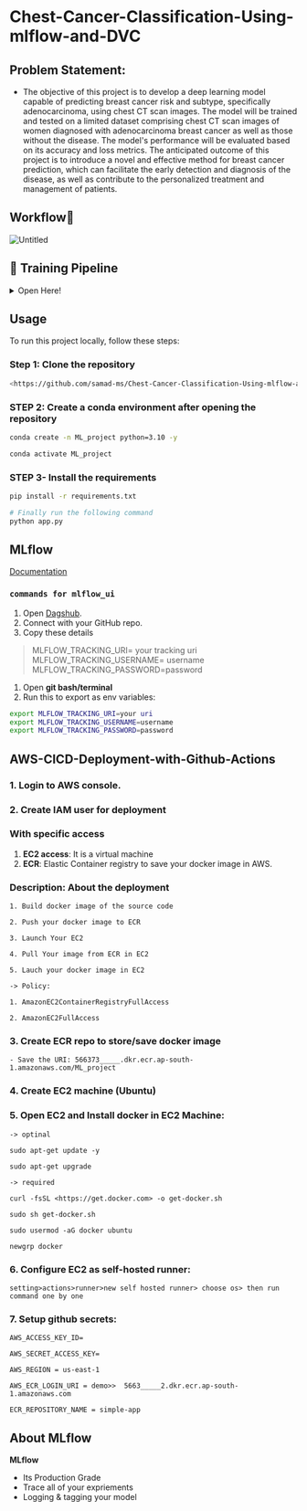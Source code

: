 # **Chest-Cancer-Classification-Using-mlflow-and-DVC**

## **Problem Statement:**

- The objective of this project is to develop a deep learning model capable of predicting breast cancer risk and subtype, specifically adenocarcinoma, using chest CT scan images. The model will be trained and tested on a limited dataset comprising chest CT scan images of women diagnosed with adenocarcinoma breast cancer as well as those without the disease. The model's performance will be evaluated based on its accuracy and loss metrics. The anticipated outcome of this project is to introduce a novel and effective method for breast cancer prediction, which can facilitate the early detection and diagnosis of the disease, as well as contribute to the personalized treatment and management of patients.

## Workflow🐍

![Untitled](https://github.com/)

## 🚀 Training Pipeline

<details>
<summary>Open Here!</summary>


```mermaid
graph TD;
    A[Start] --> B(Update schema.yaml)
    B --> C(Update params.yaml)
    C --> D(Update the entity)
    D --> E(Update the configuration manager in src config)
    E --> F(Update the components)
    F --> G(Update the pipeline)
    G --> H(Update the main.py)
    H --> I(Update the app.py)
    I --> J[End]

    style A fill:#FF0000,stroke:#FFFFFF
    style B fill:#FF0000,stroke:#FFFFFF
    style C fill:#FF0000,stroke:#FFFFFF
    style D fill:#FF0000,stroke:#FFFFFF
    style E fill:#FF0000,stroke:#FFFFFF
    style F fill:#FF0000,stroke:#FFFFFF
    style G fill:#FF0000,stroke:#FFFFFF
    style H fill:#FF0000,stroke:#FFFFFF
    style I fill:#FF0000,stroke:#FFFFFF
    style J fill:#FF0000,stroke:#FFFFFF,stroke-width:2px

```

</details>

## Usage

To run this project locally, follow these steps:

### Step 1: Clone the repository

```bash
<https://github.com/samad-ms/Chest-Cancer-Classification-Using-mlflow-and-DVC.git>

```

### STEP 2: Create a conda environment after opening the repository

```bash
conda create -n ML_project python=3.10 -y

```

```bash
conda activate ML_project

```

### STEP 3- Install the requirements

```bash
pip install -r requirements.txt

```

```bash
# Finally run the following command
python app.py

```

## MLflow

[Documentation](https://mlflow.org/docs/latest/index.html)

### `commands for mlflow_ui`

1. Open [Dagshub](https://dagshub.com/).
2. Connect with your GitHub repo.
3. Copy these details

> MLFLOW_TRACKING_URI= your tracking uri
MLFLOW_TRACKING_USERNAME= username
MLFLOW_TRACKING_PASSWORD=password
> 
1. Open **git bash/terminal**
2. Run this to export as env variables:

```bash
export MLFLOW_TRACKING_URI=your uri
export MLFLOW_TRACKING_USERNAME=username
export MLFLOW_TRACKING_PASSWORD=password

```

## AWS-CICD-Deployment-with-Github-Actions

### 1. Login to AWS console.

### 2. Create IAM user for deployment

### With specific access

1. **EC2 access**: It is a virtual machine
2. **ECR**: Elastic Container registry to save your docker image in AWS.

### Description: About the deployment

```
1. Build docker image of the source code

2. Push your docker image to ECR

3. Launch Your EC2

4. Pull Your image from ECR in EC2

5. Lauch your docker image in EC2

-> Policy:

1. AmazonEC2ContainerRegistryFullAccess

2. AmazonEC2FullAccess

```

### 3. Create ECR repo to store/save docker image

```
- Save the URI: 566373_____.dkr.ecr.ap-south-1.amazonaws.com/ML_project

```

### 4. Create EC2 machine (Ubuntu)

### 5. Open EC2 and Install docker in EC2 Machine:

```
-> optinal

sudo apt-get update -y

sudo apt-get upgrade

-> required

curl -fsSL <https://get.docker.com> -o get-docker.sh

sudo sh get-docker.sh

sudo usermod -aG docker ubuntu

newgrp docker

```

### 6. Configure EC2 as self-hosted runner:

```
setting>actions>runner>new self hosted runner> choose os> then run command one by one

```

### 7. Setup github secrets:

```
AWS_ACCESS_KEY_ID=

AWS_SECRET_ACCESS_KEY=

AWS_REGION = us-east-1

AWS_ECR_LOGIN_URI = demo>>  5663_____2.dkr.ecr.ap-south-1.amazonaws.com

ECR_REPOSITORY_NAME = simple-app

```

## About MLflow

**MLflow**

- Its Production Grade
- Trace all of your expriements
- Logging & tagging your model
